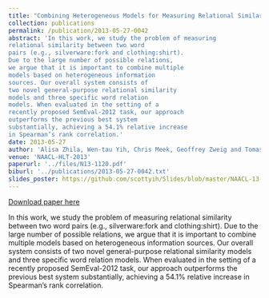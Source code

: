 ```yaml
---
title: "Combining Heterogeneous Models for Measuring Relational Similarity"
collection: publications
permalink: /publication/2013-05-27-0042
abstract: 'In this work, we study the problem of measuring
relational similarity between two word
pairs (e.g., silverware:fork and clothing:shirt).
Due to the large number of possible relations,
we argue that it is important to combine multiple
models based on heterogeneous information
sources. Our overall system consists of
two novel general-purpose relational similarity
models and three specific word relation
models. When evaluated in the setting of a
recently proposed SemEval-2012 task, our approach
outperforms the previous best system
substantially, achieving a 54.1% relative increase
in Spearman’s rank correlation.'
date: 2013-05-27
author: 'Alisa Zhila, Wen-tau Yih, Chris Meek, Geoffrey Zweig and Tomas Mikolov'
venue: 'NAACL-HLT-2013'
paperurl: '../files/N13-1120.pdf'
biburl: '../publications/2013-05-27-0042.txt'
slides_poster: https://github.com/scottyih/Slides/blob/master/NAACL-13-Relational%20Similarity-Deck.pptx
---
```


<a href='../files/N13-1120.pdf'>Download paper here</a>

In this work, we study the problem of measuring
relational similarity between two word
pairs (e.g., silverware:fork and clothing:shirt).
Due to the large number of possible relations,
we argue that it is important to combine multiple
models based on heterogeneous information
sources. Our overall system consists of
two novel general-purpose relational similarity
models and three specific word relation
models. When evaluated in the setting of a
recently proposed SemEval-2012 task, our approach
outperforms the previous best system
substantially, achieving a 54.1% relative increase
in Spearman’s rank correlation.
